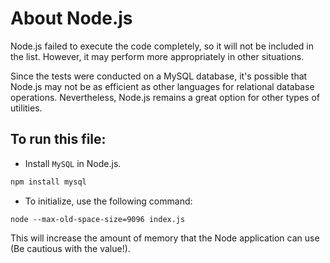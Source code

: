 # About Node.js

Node.js failed to execute the code completely, so it will not be included in the list. However, it may perform more appropriately in other situations.

Since the tests were conducted on a MySQL database, it's possible that Node.js may not be as efficient as other languages for relational database operations. Nevertheless, Node.js remains a great option for other types of utilities.

## To run this file:
- Install `MySQL` in Node.js.
``` bash
npm install mysql
```
- To initialize, use the following command:
```
node --max-old-space-size=9096 index.js
```
This will increase the amount of memory that the Node application can use (Be cautious with the value!).